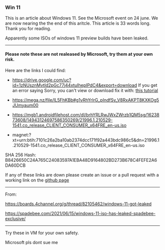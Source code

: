 
### Win 11

This is an article about Windows 11. See the Microsoft event on 24 june. We are now nearing the the end of this aritcle. This article is 33 words long. Thank you for reading.

Apparently some ISOs of windows 11 preview builds have been leaked.

---

#### Please note these are not realeased by Microsoft, try them at your own risk. 

Here are the links I could find:

*  <https://drive.google.com/uc?id=1zNUsznMvtId2pGc77j44xtuIhepIPdC4&export=download> If you get an error saying Sorry, you can't view or download fix it with: [this tutorial](https://www.ghacks.net/2017/04/14/fix-google-drive-sorry-you-cant-view-or-download-this-file-error/)

* <https://mega.nz/file/lL5FhKBb#g1vRhYrlrG_pIndfSy_V8RxAKPT8KXKOg5JUmyaum00>

* <https://mgb1.androidfilehost.com/dl/brhYRLRwJWxZWrzb1QM5sg/1623873608/14943124697586350269/21996.1.210529-1541.co_release_CLIENT_CONSUMER_x64FRE_en-us.iso>

* magnet:?xt=urn:btih:7101c26a2ba10ab2374dcc171f92a443bdc986c5&dn=21996.1.210529-1541.co_release_CLIENT_CONSUMER_x64FRE_en-us.iso

SHA 256 Hash: B8426650C24A765C24083597A1EBA48D9164802BD273B678C4FEFE2A6DA60DCB

If any of these links are down please create an issue or a pull request with a working link on the [github page](https://github.com/Not-Win/Not-win.github.io)

---
From:

https://boards.4channel.org/g/thread/82105462/windows-11-got-leaked

https://spadebee.com/2021/06/15/windows-11-iso-has-leaked-spadebee-exclusive/

---
Try these in VM for your own safety.


Microsoft pls dont sue me

